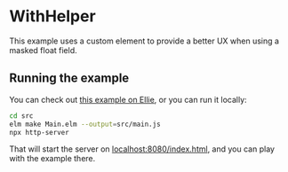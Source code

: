# WithHelper

This example uses a custom element to provide a better UX when using a masked
float field.

## Running the example

You can check out [this example on Ellie](https://ellie-app.com/fjCTFLnfJ64a1),
or you can run it locally:

```bash
cd src
elm make Main.elm --output=src/main.js
npx http-server
```

That will start the server on [localhost:8080/index.html](localhost:8080/index.html),
and you can play with the example there.
